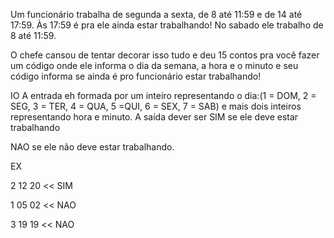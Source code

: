 Um funcionário trabalha de segunda a sexta, de 8 até 11:59 e de
14 até 17:59. Às 17:59 é pra ele ainda estar trabalhando!
No sabado ele trabalho de 8 até 11:59.


O chefe cansou de tentar decorar isso tudo e deu 15 contos pra você
fazer um código onde ele informa o dia da semana, a hora e o minuto e seu
código informa se ainda é pro funcionário estar trabalhando!

IO
A entrada eh formada por um inteiro representando o dia:(1 = DOM, 2 = SEG, 3 = TER, 4 = QUA, 5 =QUI, 6 = SEX, 7 = SAB) e mais dois inteiros representando hora e minuto. A saída dever ser SIM se ele deve estar trabalhando

NAO se ele não deve estar trabalhando.

EX

>>
2
12
20
<<
SIM

>>
1
05
02
<<
NAO

>>
3
19
19
<<
NAO